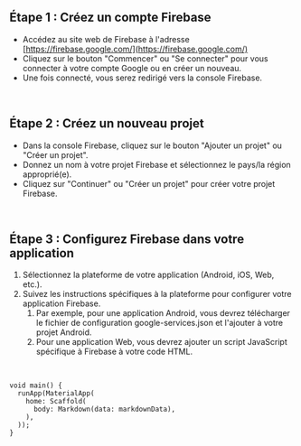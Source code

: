 ## Étape 1 : Créez un compte Firebase

- Accédez au site web de Firebase à l'adresse [https://firebase.google.com/](https://firebase.google.com/)
- Cliquez sur le bouton "Commencer" ou "Se connecter" pour vous connecter à votre compte Google ou en créer un nouveau.
- Une fois connecté, vous serez redirigé vers la console Firebase.

&nbsp;
## Étape 2 : Créez un nouveau projet

- Dans la console Firebase, cliquez sur le bouton "Ajouter un projet" ou "Créer un projet".
- Donnez un nom à votre projet Firebase et sélectionnez le pays/la région approprié(e).
- Cliquez sur "Continuer" ou "Créer un projet" pour créer votre projet Firebase.

&nbsp;
## Étape 3 : Configurez Firebase dans votre application

1. Sélectionnez la plateforme de votre application (Android, iOS, Web, etc.).
2. Suivez les instructions spécifiques à la plateforme pour configurer votre application Firebase.
    1. Par exemple, pour une application Android, vous devrez télécharger le fichier de configuration google-services.json et l'ajouter à votre projet Android.
    2. Pour une application Web, vous devrez ajouter un script JavaScript spécifique à Firebase à votre code HTML.

&nbsp;
```
void main() {
  runApp(MaterialApp(
    home: Scaffold(
      body: Markdown(data: markdownData),
    ),
  ));
}